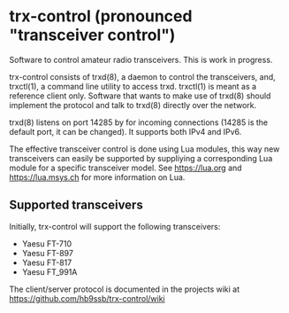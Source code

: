 # trx-control (pronounced "transceiver control")

Software to control amateur radio transceivers.  This is work in progress.

trx-control consists of trxd(8), a daemon to control the transceivers,
and, trxctl(1), a command line utility to access trxd.  trxctl(1) is meant
as a reference client only.  Software that wants to make use of trxd(8)
should implement the protocol and talk to trxd(8) directly over the network.

trxd(8) listens on port 14285 by for incoming connections
(14285 is the default port, it can be changed). It supports both IPv4 and IPv6.

The effective transceiver control is done using Lua modules,
this way new transceivers can easily be supported by suppliying
a corresponding Lua module for a specific transceiver model.
See https://lua.org and https://lua.msys.ch for more information
on Lua.

## Supported transceivers

Initially, trx-control will support the following transceivers:

* Yaesu FT-710
* Yaesu FT-897
* Yaesu FT-817
* Yaesu FT_991A

The client/server protocol is documented in the projects wiki at
https://github.com/hb9ssb/trx-control/wiki
